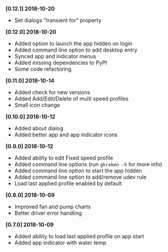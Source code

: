 **[0.12.1] 2018-10-20**
 - Set dialogs "transient for" property

**[0.12.0] 2018-10-20**
 - Added option to launch the app hidden on login
 - Added command line option to add desktop entry
 - Synced app and indicator menus
 - Added missing dependencies to PyPI
 - Some code refactoring

**[0.11.0] 2018-10-14**
 - Added check for new versions
 - Added Add/Edit/Delete of multi speed profiles
 - Small icon change

**[0.10.0] 2018-10-12**
 - Added about dialog
 - Added better app and app indicator icons
 
**[0.9.0] 2018-10-12**
 - Added ability to edit Fixed speed profile
 - Added command line options (run `gkraken -h` for more info)
 - Added command line option to start the app hidden
 - Added command line option to add/remove udev rule
 - Load last applied profile enabled by default

**[0.8.0] 2018-10-09**
 - Improved fan and pump charts
 - Better driver error handling

**[0.7.0] 2018-10-09**
 - Added ability to load last applied profile on app start
 - Added app indicator with water temp